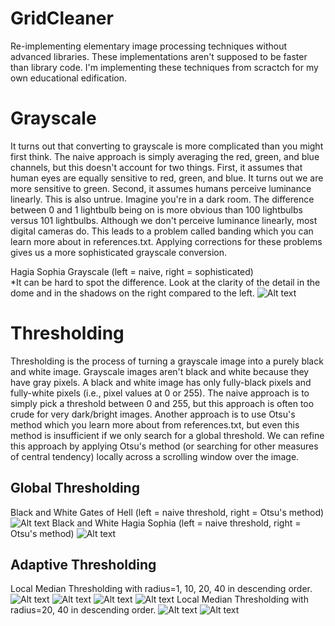 # GridCleaner
Re-implementing elementary image processing techniques without advanced libraries. These implementations aren't supposed to be faster than library code. I'm implementing these techniques from scractch for my own educational edification.

# Grayscale
It turns out that converting to grayscale is more complicated than you might first think. The naive approach is simply averaging the red, green, and blue channels, but this doesn't account for two things. First, it assumes that human eyes are equally sensitive to red, green, and blue. It turns out we are more sensitive to green. Second, it assumes humans perceive luminance linearly. This is also untrue. Imagine you're in a dark room. The difference between 0 and 1 lightbulb being on is more obvious than 100 lightbulbs versus 101 lightbulbs. Although we don't perceive luminance linearly, most digital cameras do. This leads to a problem called banding which you can learn more about in references.txt. Applying corrections for these problems gives us a more sophisticated grayscale conversion.

Hagia Sophia Grayscale (left = naive, right = sophisticated)  
*It can be hard to spot the difference. Look at the clarity of the detail in the dome and in the shadows on the right compared to the left.
![Alt text](/outputs/hagia_sophia_grayscale_comparison.png)

# Thresholding
Thresholding is the process of turning a grayscale image into a purely black and white image. Grayscale images aren't black and white because they have gray pixels. A black and white image has only fully-black pixels and fully-white pixels (i.e., pixel values at 0 or 255). The naive approach is to simply pick a threshold between 0 and 255, but this approach is often too crude for very dark/bright images. Another approach is to use Otsu's method which you learn more about from references.txt, but even this method is insufficient if we only search for a global threshold. We can refine this approach by applying Otsu's method (or searching for other measures of central tendency) locally across a scrolling window over the image.

## Global Thresholding
Black and White Gates of Hell (left = naive threshold, right = Otsu's method)
![Alt text](/outputs/gates_of_hell_otsu_vs_naive.png)
Black and White Hagia Sophia (left = naive threshold, right = Otsu's method)
![Alt text](/outputs/hagia_sophia_bw_comparison.png)



## Adaptive Thresholding
Local Median Thresholding with radius=1, 10, 20, 40 in descending order.
![Alt text](/outputs/gates_of_hell_local_median_r1.png)
![Alt text](/outputs/gates_of_hell_local_median_r10.png)
![Alt text](/outputs/gates_of_hell_local_median_r20.png)
![Alt text](/outputs/gates_of_hell_local_median_r40.png)
Local Median Thresholding with radius=20, 40 in descending order.
![Alt text](/outputs/hagia_sophia_local_median_r20.png)
![Alt text](/outputs/hagia_sophia_local_median_r40.png)

